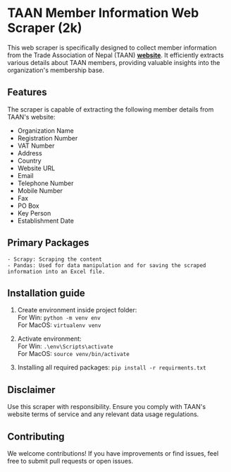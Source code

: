 # TAAN Member Information Web Scraper (2k)

This web scraper is specifically designed to collect member information from the Trade Association of Nepal (TAAN) **[website](https://www.taan.org.np/members)**. It efficiently extracts various details about TAAN members, providing valuable insights into the organization's membership base. 

## Features

The scraper is capable of extracting the following member details from TAAN's website:

- Organization Name
- Registration Number
- VAT Number
- Address
- Country
- Website URL
- Email
- Telephone Number
- Mobile Number
- Fax
- PO Box
- Key Person
- Establishment Date

## Primary Packages
    - Scrapy: Scraping the content
    - Pandas: Used for data manipulation and for saving the scraped information into an Excel file.


## Installation guide

1. Create environment inside project folder:<br/>
For Win:
    `python -m venv env`<br/>
For MacOS:
    `virtualenv venv`

2. Activate environment:<br/>
For Win: 
    `.\env\Scripts\activate`<br />
For MacOS: 
    `source venv/bin/activate`

3. Installing all required packages:
    `pip install -r requirments.txt`

## Disclaimer

Use this scraper with responsibility. Ensure you comply with TAAN's website terms of service and any relevant data usage regulations.

## Contributing

We welcome contributions! If you have improvements or find issues, feel free to submit pull requests or open issues.
